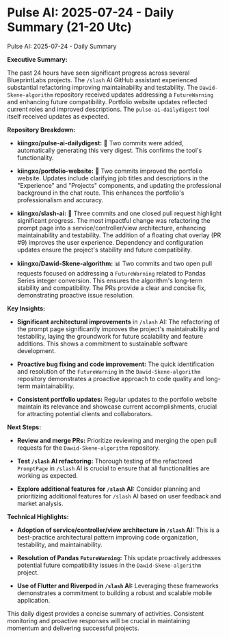 # Pulse AI: 2025-07-24 - Daily Summary (21-20 Utc)

Pulse AI: 2025-07-24 - Daily Summary

**Executive Summary:**

The past 24 hours have seen significant progress across several BlueprintLabs projects.  The `/slash` AI GitHub assistant experienced substantial refactoring improving maintainability and testability.  The `Dawid-Skene-algorithm` repository received updates addressing a `FutureWarning` and enhancing future compatibility.  Portfolio website updates reflected current roles and improved descriptions.  The `pulse-ai-dailydigest` tool itself received updates as expected.

**Repository Breakdown:**

* **kiingxo/pulse-ai-dailydigest:** 🤖 Two commits were added, automatically generating this very digest.  This confirms the tool's functionality.

* **kiingxo/portfolio-website:** 💼 Two commits improved the portfolio website.  Updates include clarifying job titles and descriptions in the "Experience" and "Projects" components, and updating the professional background in the chat route. This enhances the portfolio's professionalism and accuracy.

* **kiingxo/slash-ai:** 📱 Three commits and one closed pull request highlight significant progress.  The most impactful change was refactoring the prompt page into a service/controller/view architecture, enhancing maintainability and testability.  The addition of a floating chat overlay (PR #9) improves the user experience.  Dependency and configuration updates ensure the project's stability and future compatibility.

* **kiingxo/Dawid-Skene-algorithm:** 📊 Two commits and two open pull requests focused on addressing a `FutureWarning` related to Pandas Series integer conversion. This ensures the algorithm's long-term stability and compatibility.  The PRs provide a clear and concise fix, demonstrating proactive issue resolution.


**Key Insights:**

* **Significant architectural improvements** in `/slash` AI: The refactoring of the prompt page significantly improves the project's maintainability and testability, laying the groundwork for future scalability and feature additions. This shows a commitment to sustainable software development.

* **Proactive bug fixing and code improvement:**  The quick identification and resolution of the `FutureWarning` in the `Dawid-Skene-algorithm` repository demonstrates a proactive approach to code quality and long-term maintainability.

* **Consistent portfolio updates:** Regular updates to the portfolio website maintain its relevance and showcase current accomplishments, crucial for attracting potential clients and collaborators.

**Next Steps:**

* **Review and merge PRs:**  Prioritize reviewing and merging the open pull requests for the `Dawid-Skene-algorithm` repository.

* **Test `/slash` AI refactoring:**  Thorough testing of the refactored `PromptPage` in `/slash` AI is crucial to ensure that all functionalities are working as expected.

* **Explore additional features for `/slash` AI:**  Consider planning and prioritizing additional features for `/slash` AI based on user feedback and market analysis.

**Technical Highlights:**

* **Adoption of service/controller/view architecture in `/slash` AI:** This is a best-practice architectural pattern improving code organization, testability, and maintainability.

* **Resolution of Pandas `FutureWarning`:** This update proactively addresses potential future compatibility issues in the `Dawid-Skene-algorithm` project.

* **Use of Flutter and Riverpod in `/slash` AI:**  Leveraging these frameworks demonstrates a commitment to building a robust and scalable mobile application.


This daily digest provides a concise summary of activities.  Consistent monitoring and proactive responses will be crucial in maintaining momentum and delivering successful projects.
